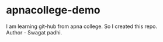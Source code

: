 # apnacollege-demo
I am learning git-hub from apna college. So I created this repo.
<br>
Author - Swagat padhi.
